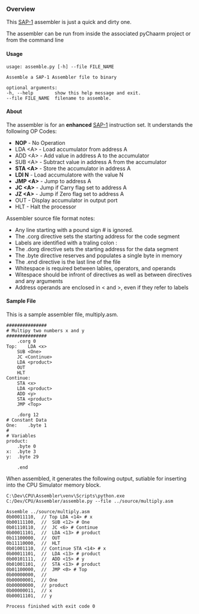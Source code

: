 ### Overview
This [SAP-1](https://deeprajbhujel.blogspot.com/2015/12/sap-1-architecture.html) assembler is just a quick and dirty one.

The assembler can be run from inside the associated pyChaarm project or
from the command line

#### Usage
    usage: assemble.py [-h] --file FILE_NAME
    
    Assemble a SAP-1 Assembler file to binary
    
    optional arguments:
    -h, --help        show this help message and exit.
    --file FILE_NAME  filename to assemble.

#### About

The assembler is for an **enhanced** [SAP-1](https://deeprajbhujel.blogspot.com/2015/12/sap-1-instructions-and-instruction-cycle.html) instruction set.  It understands the following OP Codes:
 - **NOP**       - No Operation
 - LDA &lt;A&gt;   - Load accumulator from address A
 - ADD &lt;A&gt;   - Add value in address A to the accumulator
 - SUB &lt;A&gt;   - Subtract value in address A from the accumulator
 - **STA &lt;A&gt;**   - Store the accumulator in address A
 - **LDI N**  - Load accumulatore with the value N
 - **JMP &lt;A&gt;** - Jump to address A
 - **JC &lt;A&gt;** - Jump if Carry flag set to address A
 - **JZ &lt;A&gt;** - Jump if Zero flag set to address A
 - OUT - Display accumulator in output port
 - HLT - Halt the processor

Assembler source file format notes:
* Any line starting with a pound sign # is ignored.
* The .corg directive sets the starting address for the code segment
* Labels are identified with a traling colon :
* The .dorg directive sets the starting address for the data segment
* The .byte directive reserves and populates a single byte in memory
* The .end directive is the last line of the file
* Whitespace is required between lables, operators, and operands
* Witespace should be infront of directives as well as between directives and any arguments
* Address operands are enclosed in &lt; and &gt;, even if they refer to labels

#### Sample File
This is a sample assembler file, multiply.asm.

	###############
	# Multipy two numbers x and y
	###############
		.corg 0
	Top:	LDA <x>
		SUB <One>
		JC <Continue>
		LDA <product>
		OUT
		HLT
	Continue:
		STA <x>
		LDA <product>
		ADD <y>
		STA <product>
		JMP <Top>

		.dorg 12
	# Constant Data
	One:	.byte 1
	#
	# Variables
	product:
		.byte 0
	x:	.byte 3
	y:	.byte 29

		.end

When assembled, it  generates the following output, sutiable for inserting into the CPU Simulator memory block.

	C:\Dev\CPU\Assembler\venv\Scripts\python.exe C:/Dev/CPU/Assembler/assemble.py --file ../source/multiply.asm
	
	Assemble ../source/multiply.asm
	0b00011110,  // Top LDA <14> # x
	0b00111100,  //  SUB <12> # One
	0b01110110,  //  JC <6> # Continue
	0b00011101,  //  LDA <13> # product
	0b11100000,  //  OUT 
	0b11110000,  //  HLT 
	0b01001110,  // Continue STA <14> # x
	0b00011101,  //  LDA <13> # product
	0b00101111,  //  ADD <15> # y
	0b01001101,  //  STA <13> # product
	0b01100000,  //  JMP <0> # Top
	0b00000000,  // 
	0b00000001,  // One
	0b00000000,  // product
	0b00000011,  // x
	0b00011101,  // y

	Process finished with exit code 0
